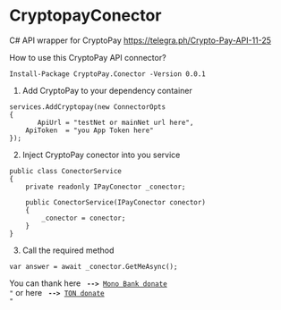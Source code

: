 # CryptopayConector
C# API wrapper for CryptoPay https://telegra.ph/Crypto-Pay-API-11-25

How to use this CryptoPay API connector?

<code>Install-Package CryptoPay.Conector -Version 0.0.1</code>

1. Add CryptoPay to your dependency container

```
services.AddCryptopay(new ConnectorOpts 
{
       ApiUrl = "testNet or mainNet url here",
    ApiToken  = "you App Token here"
});

```

2. Inject CryptoPay conector into you service

```
public class ConectorService
{
    private readonly IPayConector _conector;

    public ConectorService(IPayConector conector)
    {
        _conector = conector;
    }
}

```

3. Call the required method

```
var answer = await _conector.GetMeAsync();

```

You can thank here <code> <b>--></b> [Mono Bank donate](https://send.monobank.com.ua/NNG8cy25) "</code> or here <code> <b>--></b> [TON donate](https://t.me/CryptoBot?start=IVzvtl4RU4q8) "</code>
